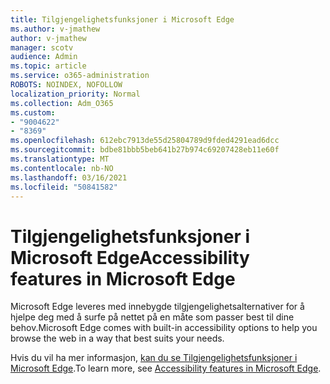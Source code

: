 ```yaml
---
title: Tilgjengelighetsfunksjoner i Microsoft Edge
ms.author: v-jmathew
author: v-jmathew
manager: scotv
audience: Admin
ms.topic: article
ms.service: o365-administration
ROBOTS: NOINDEX, NOFOLLOW
localization_priority: Normal
ms.collection: Adm_O365
ms.custom:
- "9004622"
- "8369"
ms.openlocfilehash: 612ebc7913de55d25804789d9fded4291ead6dcc
ms.sourcegitcommit: bdbe81bbb5beb641b27b974c69207428eb11e60f
ms.translationtype: MT
ms.contentlocale: nb-NO
ms.lasthandoff: 03/16/2021
ms.locfileid: "50841582"
---
```

# <a name="accessibility-features-in-microsoft-edge"></a><span data-ttu-id="025e2-102">Tilgjengelighetsfunksjoner i Microsoft Edge</span><span class="sxs-lookup"><span data-stu-id="025e2-102">Accessibility features in Microsoft Edge</span></span>

<span data-ttu-id="025e2-103">Microsoft Edge leveres med innebygde tilgjengelighetsalternativer for å hjelpe deg med å surfe på nettet på en måte som passer best til dine behov.</span><span class="sxs-lookup"><span data-stu-id="025e2-103">Microsoft Edge comes with built-in accessibility options to help you browse the web in a way that best suits your needs.</span></span>

<span data-ttu-id="025e2-104">Hvis du vil ha mer informasjon, [kan du se Tilgjengelighetsfunksjoner i Microsoft Edge](https://go.microsoft.com/fwlink/?linkid=2153648).</span><span class="sxs-lookup"><span data-stu-id="025e2-104">To learn more, see [Accessibility features in Microsoft Edge](https://go.microsoft.com/fwlink/?linkid=2153648).</span></span>
